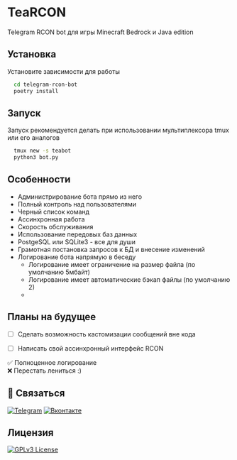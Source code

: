 
# TeaRCON

Telegram RCON bot для игры Minecraft Bedrock и Java edition



## Установка

Установите зависимости для работы

```bash
  cd telegram-rcon-bot
  poetry install

```
    
## Запуск

Запуск рекомендуется делать при использовании мультиплексора tmux или его аналогов

```bash
  tmux new -s teabot 
  python3 bot.py 
```


## Особенности

- Администрирование бота прямо из него
- Полный контроль над пользователями
- Черный список команд
- Ассинхронная работа
- Скорость обслуживания
- Использование передовых баз данных
- PostgeSQL или SQLite3 - все для души
- Грамотная постановка запросов к БД и внесение изменений
- Логирование бота напрямую в беседу
    - Логирование имеет ограничение на размер файла (по умолчанию 5мбайт)
    - Логирование имеет автоматические бэкап файлы (по умолчанию 2)
    - 
## Планы на будущее

- [ ] Сделать возможность кастомизации сообщений вне кода

- [ ] Написать свой ассинхронный интерфейс RCON

✅ Полноценное логирование
<br>
❌ Перестать лениться :)
## 🔗 Связаться
[![Telegram](https://img.shields.io/badge/Telegram-2CA5E0?style=for-the-badge&logo=telegram&logoColor=white)](https://t.me/teanus)
[![Вконтакте](https://img.shields.io/badge/вконтакте-%232E87FB.svg?&style=for-the-badge&logo=vk&logoColor=white
)](https://vk.com/dimawinchester)


## Лицензия


[![GPLv3 License](https://img.shields.io/badge/License-GPL%20v3-yellow.svg)](https://opensource.org/licenses/)


